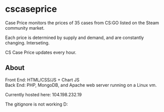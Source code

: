 # cscaseprice
Case Price monitors the prices of 35 cases from CS:GO listed on the Steam community market.

Each price is determined by supply and demand, and are constantly changing. Interseting.

CS Case Price updates every hour.

## About
Front End: HTML/CSS/JS + Chart JS
<br> 
Back End: PHP, MongoDB, and Apache web server running on a Linux vm.

Currently hosted here: 104.198.232.19

The gitignore is not working D:
